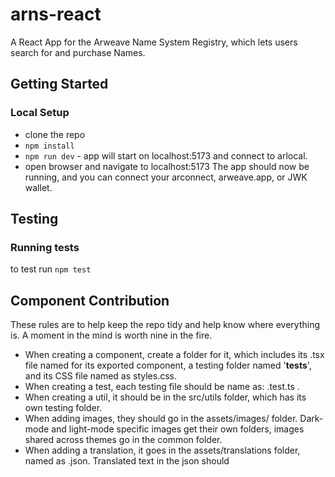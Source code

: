 # arns-react

A React App for the Arweave Name System Registry, which lets users search for and purchase Names.

## Getting Started

### Local Setup

- clone the repo
- `npm install`
- `npm run dev` - app will start on localhost:5173 and connect to arlocal.
- open browser and navigate to localhost:5173
  The app should now be running, and you can connect your arconnect, arweave.app, or JWK wallet.

## Testing

### Running tests

to test run `npm test`

## Component Contribution

These rules are to help keep the repo tidy and help know where everything is. A moment in the mind is worth nine in the fire.

- When creating a component, create a folder for it, which includes its .tsx file named for its exported component, a testing folder named '**tests**', and its CSS file named as styles.css.
- When creating a test, each testing file should be name as: <file its testing>.test.ts .
- When creating a util, it should be in the src/utils folder, which has its own testing folder.
- When adding images, they should go in the assets/images/<theme-type> folder. Dark-mode and light-mode specific images get their own folders, images shared across themes go in the common folder.
- When adding a translation, it goes in the assets/translations folder, named as <native-languages-name>.json. Translated text in the json should
